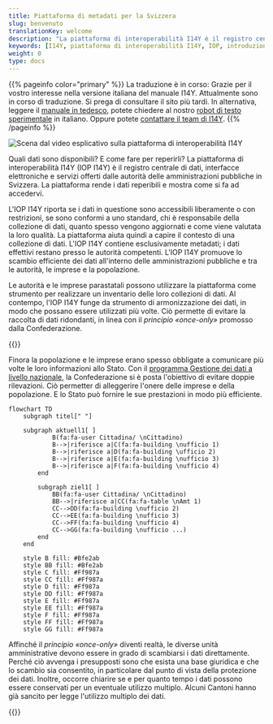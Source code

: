 ```yaml
---
title: Piattaforma di metadati per la Svizzera
slug: benvenuto
translationKey: welcome
description: "La piattaforma di interoperabilità I14Y è il registro centrale di dati, interfacce elettroniche e servizi offerti dalle autorità in Svizzera. La piattaforma fornisce inoltre strumenti che consentono di utilizzare i dati più volte. Questo alleggerisce l'onere di imprese, cittadini e autorità."
keywords: [I14Y, piattaforma di interoperabilità I14Y, IOP, introduzione, interoperabilità, utilizzo multiplo, Svizzera, raccolta di dati, interfaccia elettronica, collezioni di dati, API, principio «once-only», utilizzo secondario di dati, armonizzazione, standardizzazione]
weight: 0
type: docs
---
```


{{% pageinfo color="primary" %}}
La traduzione è in corso: Grazie per il vostro interesse nella versione italiana del manuale I14Y. Attualmente sono in corso di traduzione. Si prega di consultare il sito più tardi. In alternativa, leggere il [manuale in tedesco](https://handbook.i14y.admin.ch), potete chiedere al nostro [robot di testo sperimentale](https://www.i14y.admin.ch/de/labs/chatbot) in italiano. Oppure potete [contattare il team di I14Y](mailto:i14y@bfs.admin.ch). 
{{% /pageinfo %}}

![Scena dal video esplicativo sulla piattaforma di interoperabilità I14Y](/handbook/img/i14y-film_55.png)

Quali dati sono disponibili? E come fare per reperirli? La piattaforma di interoperabilità I14Y (IOP I14Y) è il registro centrale di dati, interfacce elettroniche e servizi offerti dalle autorità delle amministrazioni pubbliche in Svizzera. La piattaforma rende i dati reperibili e mostra come si fa ad accedervi.  

L'IOP I14Y riporta se i dati in questione sono accessibili liberamente o con restrizioni, se sono conformi a uno standard, chi è responsabile della collezione di dati, quanto spesso vengono aggiornati e come viene valutata la loro qualità. La piattaforma aiuta quindi a capire il contesto di una collezione di dati. L'IOP I14Y contiene esclusivamente metadati; i dati effettivi restano presso le autorità competenti. L'IOP I14Y promuove lo scambio efficiente dei dati all'interno delle amministrazioni pubbliche e tra le autorità, le imprese e la popolazione. 

Le autorità e le imprese parastatali possono utilizzare la piattaforma come strumento per realizzare un inventario delle loro collezioni di dati. Al contempo, l'IOP I14Y funge da strumento di armonizzazione dei dati, in modo che possano essere utilizzati più volte. Ciò permette di evitare la raccolta di dati ridondanti, in linea con il _principio «once-only»_ promosso dalla Confederazione. 

{{<alert title="Che cos'è il <i>principio «once-only»?</i>?" color="info">}}

Finora la popolazione e le imprese erano spesso obbligate a comunicare più volte le loro informazioni allo Stato. Con il [programma Gestione dei dati a livello nazionale](https://www.bfs.admin.ch/bfs/it/home/nadb/nadb.html), la Confederazione si è posta l'obiettivo di evitare doppie rilevazioni. Ciò permetter di alleggerire l'onere delle imprese e della popolazione. E lo Stato può fornire le sue prestazioni in modo più efficiente. 

```mermaid
flowchart TD
    subgraph titel[" "]
        
    subgraph aktuell1[ ]
            B(fa:fa-user Cittadina/ \nCittadino)
            B-->|riferisce a|C(fa:fa-building \nufficio 1)
            B-->|riferisce a|D(fa:fa-building \ufficio 2)
            B-->|riferisce a|E(fa:fa-building \nufficio 3)
            B-->|riferisce a|F(fa:fa-building \nufficio 4)
        end
    
        subgraph ziel1[ ]
            BB(fa:fa-user Cittadina/ \nCittadino)
            BB-->|riferisce a|CC(fa:fa-table \nAmt 1)
            CC-->DD(fa:fa-building \nufficio 2)
            CC-->EE(fa:fa-building \nufficio 3)
            CC-->FF(fa:fa-building \nufficio 4)
            CC-->GG(fa:fa-building \nufficio ...)
        end
    end
    
    style B fill: #Bfe2ab
    style BB fill: #Bfe2ab
    style C fill: #Ff987a
    style CC fill: #Ff987a
    style D fill: #Ff987a
    style DD fill: #Ff987a
    style E fill: #Ff987a
    style EE fill: #Ff987a
    style F fill: #Ff987a
    style FF fill: #Ff987a
    style GG fill: #Ff987a
```

Affinché il _principio «once-only»_ diventi realtà, le diverse unità amministrative devono essere in grado di scambiarsi i dati direttamente. Perché ciò avvenga i presupposti sono che esista una base giuridica e che lo scambio sia consentito, in particolare dal punto di vista della protezione dei dati. Inoltre, occorre chiarire se e per quanto tempo i dati possono essere conservati per un eventuale utilizzo multiplo. Alcuni Cantoni hanno già sancito per legge l'utilizzo multiplo dei dati.  

{{</alert>}}
